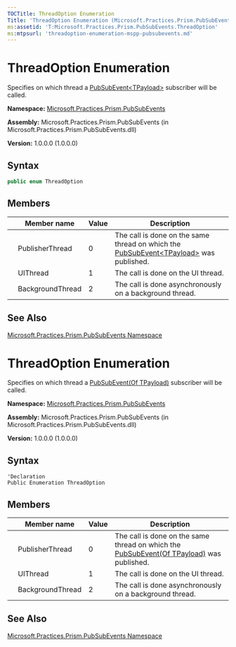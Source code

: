 ```yaml
---
TOCTitle: ThreadOption Enumeration
Title: 'ThreadOption Enumeration (Microsoft.Practices.Prism.PubSubEvents)'
ms:assetid: 'T:Microsoft.Practices.Prism.PubSubEvents.ThreadOption'
ms:mtpsurl: 'threadoption-enumeration-mspp-pubsubevents.md'
---
```



# ThreadOption Enumeration

Specifies on which thread a [PubSubEvent&lt;TPayload&gt;](/patterns-practices/reference/mspp-mvvm-namespace.pubsubevent%601) subscriber will be called.

**Namespace:** [Microsoft.Practices.Prism.PubSubEvents](/patterns-practices/reference/mspp-mvvm-namespace)

**Assembly:** Microsoft.Practices.Prism.PubSubEvents (in Microsoft.Practices.Prism.PubSubEvents.dll) 

**Version:** 1.0.0.0 (1.0.0.0)

## Syntax

```C#
public enum ThreadOption
```

## Members


|     | Member name      | Value | Description                                                                                                                                                                                       |
|-----|------------------|-------|---------------------------------------------------------------------------------------------------------------------------------------------------------------------------------------------------|
|     | PublisherThread  | 0     | The call is done on the same thread on which the [PubSubEvent&lt;TPayload&gt;](/patterns-practices/reference/mspp-mvvm-namespace.pubsubevent%601) was published. |
|     | UIThread         | 1     | The call is done on the UI thread.                                                                                                                                                                |
|     | BackgroundThread | 2     | The call is done asynchronously on a background thread.                                                                                                                                           |

## See Also

[Microsoft.Practices.Prism.PubSubEvents Namespace](/patterns-practices/reference/mspp-mvvm-namespace)



# ThreadOption Enumeration

Specifies on which thread a [PubSubEvent(Of TPayload)](/patterns-practices/reference/mspp-mvvm-namespace.pubsubevent%601) subscriber will be called.

**Namespace:** [Microsoft.Practices.Prism.PubSubEvents](/patterns-practices/reference/mspp-mvvm-namespace)

**Assembly:** Microsoft.Practices.Prism.PubSubEvents (in Microsoft.Practices.Prism.PubSubEvents.dll) 

**Version:** 1.0.0.0 (1.0.0.0)

## Syntax

```VB
'Declaration
Public Enumeration ThreadOption
```

## Members


|     | Member name      | Value | Description                                                                                                                                                                                       |
|-----|------------------|-------|---------------------------------------------------------------------------------------------------------------------------------------------------------------------------------------------------|
|     | PublisherThread  | 0     | The call is done on the same thread on which the [PubSubEvent(Of TPayload)](/patterns-practices/reference/mspp-mvvm-namespace.pubsubevent%601) was published. |
|     | UIThread         | 1     | The call is done on the UI thread.                                                                                                                                                                |
|     | BackgroundThread | 2     | The call is done asynchronously on a background thread.                                                                                                                                           |

## See Also

[Microsoft.Practices.Prism.PubSubEvents Namespace](/patterns-practices/reference/mspp-mvvm-namespace)